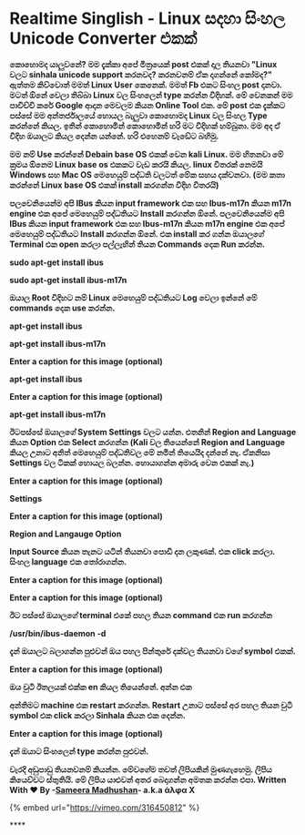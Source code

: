 # Realtime Singlish - Linux සදහා සිංහල Unicode Converter එකක්

**කොහොමද යාලුවනේ? මම දැක්කා අපේ මිත්‍රයෙක් post එකක් දාල තියනවා "Linux වලට sinhala unicode support කරනවද? කරනවනම් ඒක දාගන්නේ කෝමද?" ඇත්තම කිව්වොත් මමත් Linux User කෙනෙක්. මමත් Fb එකට සිංහල post දානවා. මටත් ඕනේ වෙලා තිබ්බා Linux වල සිංහලෙන් type කරන්න විදිහක්. මේ වෙනකන් මම පාවිච්චි කරේ Google ආදාන මෙවලම කියන Online Tool එක. මේ post එක දැක්කට පස්සේ මම අන්තර්ජාලයේ හොයල බැලුවා කොහොමද Linux වල සිංහල Type කරන්නේ කියල. ඉතින් කොහොමින් කොහොමින් හරි මට විදිහක් හම්බුනා. මම අද ඒ විදිහ ඔයාලට කියල දෙන්න යන්නේ. හරි එහෙනම් වැඩේට බහිමු.**

**මම නම් Use කරන්නේ Debain base OS එකක් වෙන kali Linux. මම හිතනවා මේ ක්‍රමය ඕනෙම Linux base os එකකට වැඩ කරයි කියල. linux විතරක් නෙමයි Windows සහ Mac OS මෙහෙයුම් පද්ධති වලටත් මේක සහය දක්වනවා. \(මම කතා කරන්නේ Linux base OS එකක් install කරගන්න විදිහ විතරයි\)**

**පලවෙනියෙන්ම අපි IBus කියන input framework එක සහ Ibus-m17n කියන m17n engine එක අපේ මෙහෙයුම් පද්ධතියට Install කරගන්න ඕනේ. පලවෙනියෙන්ම අපි IBus කියන input framework එක සහ Ibus-m17n කියන m17n engine එක අපේ මෙහෙයුම් පද්ධතියට Install කරගන්න ඕනේ. එක install කර ගන්න ඔයාලගේ Terminal එක open කරලා පල්ලැහින් තියන Commands දෙක Run කරන්න.**

**sudo apt-get install ibus**

**sudo apt-get install ibus-m17n**

**ඔයාල Root විදිහට නම් Linux මෙහෙයුම් පද්ධතියට Log වෙලා ඉන්නේ මේ commands දෙක use කරන්න.**

**apt-get install ibus**

**apt-get install ibus-m17n**

**Enter a caption for this image \(optional\)**

**apt-get install ibus**

**Enter a caption for this image \(optional\)**

**apt-get install ibus-m17n**

**ඊටපස්සේ ඔයාලගේ System Settings වලට යන්න. එතනින් Region and Language කියන Option එක Select කරගන්න \(Kali වල තියෙන්නේ Region and Language කියල උනාට අනිත් මෙහෙයුම් පද්ධතිවල මේ නමින් තියෙයිද දන්නේ නැ. ඒකනිසා Settings වල ටිකක් හොයල බලන්න. හොයාගන්න අමාරු වෙන එකක් නැ.\)**

**Enter a caption for this image \(optional\)**

**Settings**

**Enter a caption for this image \(optional\)**

**Region and Langauge Option**

**Input Source කියන තැනට යටින් තියනවා පොඩි දන ලකුණක්. එක click කරලා. සිංහල language එක තෝරාගන්න.**

**Enter a caption for this image \(optional\)**

**Enter a caption for this image \(optional\)**

**ඊට පස්සේ ඔයාලගේ terminal එකේ පහල තියන command එක run කරගන්න**

**/usr/bin/ibus-daemon -d**

**දැන් ඔයාලට බලාගන්න පුළුවන් ඔය පහල පින්තුරේ දක්වල තියනවා වගේ symbol එකක්.**

**Enter a caption for this image \(optional\)**

**ඔය චුටි ඊතලයක් එක්ක en කියල තියෙන්නේ. අන්න එක**

**අන්තිමට machine එක restart කරගන්න. Restart උනාට පස්සේ අර පහල තියන චුටි symbol එක click කරලා Sinhala කියන එක දෙන්න.**

**Enter a caption for this image \(optional\)**

**දැන් ඔයාට සිංහලෙන් type කරන්න පුළුවන්.**

**වැරදි අඩුපාඩු තියනවනම් කියන්න. මේවගේම තවත් ලිපියකින් මුණගැහෙමු. ලිපිය කියෙව්වට ස්තුතියි. මේ ලිපිය යාළුවන් අතර බෙදාගන්න අමතක කරන්න එපා. Written With ❤️ By -**[**Sameera Madhushan**](https://www.facebook.com/sameera.madushan.1422409?fref=mentions&ref=bookmarks&_ft_=qid.6523917095120763046%3Amf_story_key.1523437484438394%3Atop_level_post_id.1523437484438394%3Atl_objid.1523437484438394%3Asrc.22)**- a.k.a άλφα Χ**

{% embed url="https://vimeo.com/316450812" %}

\*\*\*\*

